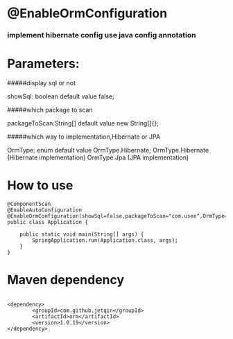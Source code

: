 # @EnableOrmConfiguration 

### implement hibernate config use java config annotation

# Parameters:

#####display sql or not

showSql: boolean        default value false;  

#####which package to scan

packageToScan:String[]  default value new String[]{};

#####which way to implementation,Hibernate or JPA

OrmType: enum           default value OrmType.Hibernate;
      OrmType.Hibernate (Hibernate implementation)
      OrmType.Jpa       (JPA implementation)
 

# How to use

```
@ComponentScan
@EnableAutoConfiguration
@EnableOrmConfiguration(showSql=false,packageToScan="com.usee",OrmType=OrmType.Hibernate)
public class Application {

    public static void main(String[] args) {
        SpringApplication.run(Application.class, args);
    }
}

```

# Maven dependency

```

<dependency>
		<groupId>com.github.jetqin</groupId>
		<artifactId>orm</artifactId>
		<version>1.0.19</version>
</dependency>

```
